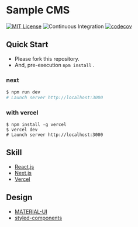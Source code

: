 # Sample CMS

[![MIT License](http://img.shields.io/badge/license-MIT-blue.svg?style=flat-square)][license]
![Continuous Integration](https://github.com/paveg/sample-cms/workflows/Continuous%20Integration/badge.svg)
[![codecov](https://codecov.io/gh/paveg/sample-cms/branch/main/graph/badge.svg?token=YxVaVhe2K4)][codecov]

[codecov]: https://codecov.io/gh/paveg/sample-cms
[license]: https://github.com/paveg/sample-cms/blob/main/LICENSE

## Quick Start

- Please fork this repository.
- And, pre-execution `npm install` .

### next

```bash
$ npm run dev
# Launch server http://localhost:3000
```

### with vercel

```
$ npm install -g vercel
$ vercel dev
# Launch server http://localhost:3000
```

## Skill

- [React.js](https://github.com/facebook/react)
- [Next.js](https://nextjs.org/)
- [Vercel](https://vercel.com/)

## Design

- [MATERIAL-UI](https://material-ui.com/)
- [styled-components](https://styled-components.com/)
